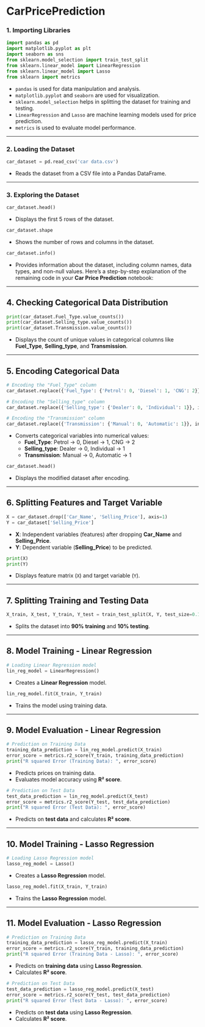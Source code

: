 # CarPricePrediction

### **1. Importing Libraries**
```python
import pandas as pd
import matplotlib.pyplot as plt
import seaborn as sns
from sklearn.model_selection import train_test_split
from sklearn.linear_model import LinearRegression 
from sklearn.linear_model import Lasso
from sklearn import metrics
```
- `pandas` is used for data manipulation and analysis.
- `matplotlib.pyplot` and `seaborn` are used for visualization.
- `sklearn.model_selection` helps in splitting the dataset for training and testing.
- `LinearRegression` and `Lasso` are machine learning models used for price prediction.
- `metrics` is used to evaluate model performance.

---

### **2. Loading the Dataset**
```python
car_dataset = pd.read_csv('car data.csv')
```
- Reads the dataset from a CSV file into a Pandas DataFrame.

---

### **3. Exploring the Dataset**
```python
car_dataset.head()
```
- Displays the first 5 rows of the dataset.

```python
car_dataset.shape
```
- Shows the number of rows and columns in the dataset.

```python
car_dataset.info()
```
- Provides information about the dataset, including column names, data types, and non-null values.
Here’s a step-by-step explanation of the remaining code in your **Car Price Prediction** notebook:

---

## **4. Checking Categorical Data Distribution**
```python
print(car_dataset.Fuel_Type.value_counts())
print(car_dataset.Selling_type.value_counts())
print(car_dataset.Transmission.value_counts())
```
- Displays the count of unique values in categorical columns like **Fuel_Type**, **Selling_type**, and **Transmission**.

---

## **5. Encoding Categorical Data**
```python
# Encoding the "Fuel_Type" column
car_dataset.replace({'Fuel_Type': {'Petrol': 0, 'Diesel': 1, 'CNG': 2}}, inplace=True)

# Encoding the "Selling_type" column
car_dataset.replace({'Selling_type': {'Dealer': 0, 'Individual': 1}}, inplace=True)

# Encoding the "Transmission" column
car_dataset.replace({'Transmission': {'Manual': 0, 'Automatic': 1}}, inplace=True)
```
- Converts categorical variables into numerical values:
  - **Fuel_Type**: Petrol → 0, Diesel → 1, CNG → 2  
  - **Selling_type**: Dealer → 0, Individual → 1  
  - **Transmission**: Manual → 0, Automatic → 1  

```python
car_dataset.head()
```
- Displays the modified dataset after encoding.

---

## **6. Splitting Features and Target Variable**
```python
X = car_dataset.drop(['Car_Name', 'Selling_Price'], axis=1)
Y = car_dataset['Selling_Price']
```
- **X**: Independent variables (features) after dropping **Car_Name** and **Selling_Price**.
- **Y**: Dependent variable (**Selling_Price**) to be predicted.

```python
print(X)
print(Y)
```
- Displays feature matrix (`X`) and target variable (`Y`).

---

## **7. Splitting Training and Testing Data**
```python
X_train, X_test, Y_train, Y_test = train_test_split(X, Y, test_size=0.1, random_state=2)
```
- Splits the dataset into **90% training** and **10% testing**.

---

## **8. Model Training - Linear Regression**
```python
# Loading Linear Regression model
lin_reg_model = LinearRegression()
```
- Creates a **Linear Regression** model.

```python
lin_reg_model.fit(X_train, Y_train)
```
- Trains the model using training data.

---

## **9. Model Evaluation - Linear Regression**
```python
# Prediction on Training Data
training_data_prediction = lin_reg_model.predict(X_train)
error_score = metrics.r2_score(Y_train, training_data_prediction)
print("R squared Error (Training Data): ", error_score)
```
- Predicts prices on training data.
- Evaluates model accuracy using **R² score**.

```python
# Prediction on Test Data
test_data_prediction = lin_reg_model.predict(X_test)
error_score = metrics.r2_score(Y_test, test_data_prediction)
print("R squared Error (Test Data): ", error_score)
```
- Predicts on **test data** and calculates **R² score**.

---

## **10. Model Training - Lasso Regression**
```python
# Loading Lasso Regression model
lasso_reg_model = Lasso()
```
- Creates a **Lasso Regression** model.

```python
lasso_reg_model.fit(X_train, Y_train)
```
- Trains the **Lasso Regression** model.

---

## **11. Model Evaluation - Lasso Regression**
```python
# Prediction on Training Data
training_data_prediction = lasso_reg_model.predict(X_train)
error_score = metrics.r2_score(Y_train, training_data_prediction)
print("R squared Error (Training Data - Lasso): ", error_score)
```
- Predicts on **training data** using **Lasso Regression**.
- Calculates **R² score**.

```python
# Prediction on Test Data
test_data_prediction = lasso_reg_model.predict(X_test)
error_score = metrics.r2_score(Y_test, test_data_prediction)
print("R squared Error (Test Data - Lasso): ", error_score)
```
- Predicts on **test data** using **Lasso Regression**.
- Calculates **R² score**.
